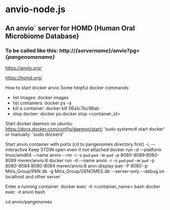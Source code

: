 # anvio-node.js

## An anvio` server for HOMD (Human Oral Microbiome Database)
### To be called like this:  http://*{servername}*/anvio?pg=*{pangenomename}*
https://anvio.org/

https://homd.org/
  
How to start docker anvio
 Some helpful docker commands:
 - list images:
      docker images
 - list containers:
     docker ps -a
 - kill a container:
     docker kill 06a1c7bc96ab <CONTAINER ID>
 - stop docker:
    docker ps
    docker stop <container_id>
    
Start docker daemon on ubuntu: https://docs.docker.com/config/daemon/start/
   'sudo systemctl start docker'
    or manually: 'sudo dockerd'  

Start anvio container with ports (cd to pangenomes directory first)
   -i, --interactive                    Keep STDIN open even if not attached
   docker run -d --platform linux/amd64 --name anvio --rm -i -v `pwd`:`pwd` -w `pwd` -p 8080-8089:8080-8089 meren/anvio:8
   docker run -d --name anvio -i -v `pwd`:`pwd` -w `pwd` -p 8080-8084:8080-8084 meren/anvio:8
   anvi-display-pan -P 8080 -p Mitis_Group/PAN.db -g Mitis_Group/GENOMES.db --server-only --debug
on localhost and other server



Enter a running container:
   docker exec -it <container_name> bash
   docker exec -it anvio bash
   
cd anvio/pangenomes

